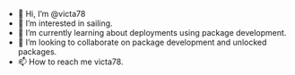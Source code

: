 - 👋 Hi, I’m @victa78
- 👀 I’m interested in sailing.
- 🌱 I’m currently learning about deployments using package development. 
- 💞️ I’m looking to collaborate on package development and unlocked packages.
- 📫 How to reach me victa78. 

<!---
victa78/victa78 is a ✨ special ✨ repository because its `README.md` (this file) appears on your GitHub profile.
You can click the Preview link to take a look at your changes.
--->
